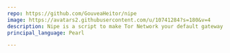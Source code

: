 ```yaml
---
repo: https://github.com/GouveaHeitor/nipe
image: https://avatars2.githubusercontent.com/u/10741284?s=180&v=4
description: Nipe is a script to make Tor Network your default gateway.
principal_language: Pearl

---
```

